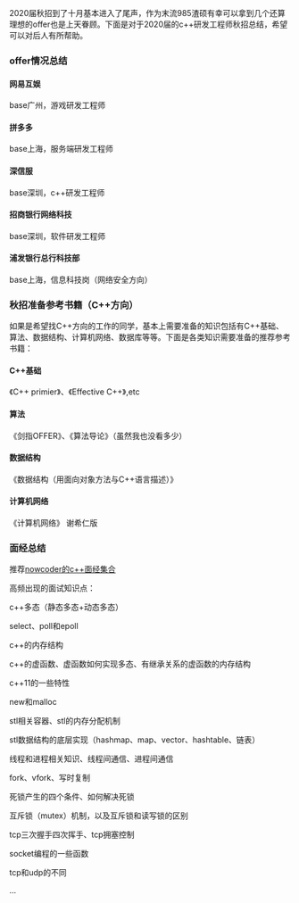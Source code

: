 2020届秋招到了十月基本进入了尾声，作为末流985渣硕有幸可以拿到几个还算理想的offer也是上天眷顾。下面是对于2020届的c++研发工程师秋招总结，希望可以对后人有所帮助。

### offer情况总结

#### 网易互娱

base广州，游戏研发工程师

#### 拼多多

base上海，服务端研发工程师

#### 深信服

base深圳，c++研发工程师

#### 招商银行网络科技

base深圳，软件研发工程师

#### 浦发银行总行科技部

base上海，信息科技岗（网络安全方向）

### 秋招准备参考书籍（C++方向）

如果是希望找C++方向的工作的同学，基本上需要准备的知识包括有C++基础、算法、数据结构、计算机网络、数据库等等。下面是各类知识需要准备的推荐参考书籍：

#### C++基础

《C++ primier》、《Effective C++》,etc

#### 算法

《剑指OFFER》、《算法导论》（虽然我也没看多少）

#### 数据结构

《数据结构（用面向对象方法与C++语言描述）》

#### 计算机网络

《计算机网络》 谢希仁版

### 面经总结

推荐[nowcoder的c++面经集合](https://www.nowcoder.com/tutorial/93)

高频出现的面试知识点：

c++多态（静态多态+动态多态）

select、poll和epoll

c++的内存结构

c++的虚函数、虚函数如何实现多态、有继承关系的虚函数的内存结构

c++11的一些特性 

new和malloc

stl相关容器、stl的内存分配机制

stl数据结构的底层实现（hashmap、map、vector、hashtable、链表）

线程和进程相关知识、线程间通信、进程间通信

fork、vfork、写时复制

死锁产生的四个条件、如何解决死锁

互斥锁（mutex）机制，以及互斥锁和读写锁的区别

tcp三次握手四次挥手、tcp拥塞控制

socket编程的一些函数

tcp和udp的不同

...




